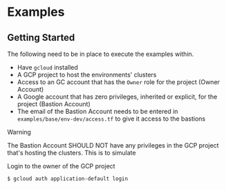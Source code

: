 # Examples


## Getting Started

The following need to be in place to execute the examples within.

- Have `gcloud` installed
- A GCP project to host the environments' clusters
- Access to an GC account that has the `Owner` role for the project (Owner Account)
- A Google account that has zero privileges, inherited or explicit, for the project (Bastion Account)
- The email of the Bastion Account needs to be entered in `examples/base/env-dev/access.tf` to give it access to the bastions

> [!WARNING]
> The Bastion Account SHOULD NOT have any privileges in the GCP project that's
> hosting the clusters.  This is to simulate

Login to the owner of the GCP project
```shell
$ gcloud auth application-default login
```